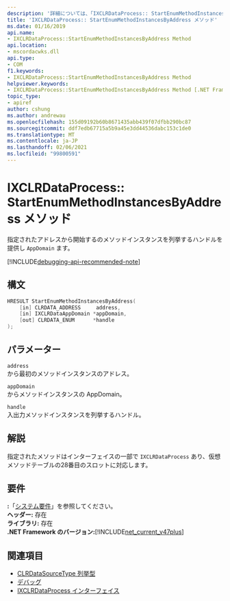 ```yaml
---
description: '詳細については、「IXCLRDataProcess:: StartEnumMethodInstancesByAddress メソッド」を参照してください。'
title: 'IXCLRDataProcess:: StartEnumMethodInstancesByAddress メソッド'
ms.date: 01/16/2019
api.name:
- IXCLRDataProcess::StartEnumMethodInstancesByAddress Method
api.location:
- mscordacwks.dll
api.type:
- COM
f1.keywords:
- IXCLRDataProcess::StartEnumMethodInstancesByAddress Method
helpviewer.keywords:
- IXCLRDataProcess::StartEnumMethodInstancesByAddress Method [.NET Framework debugging]
topic_type:
- apiref
author: cshung
ms.author: andrewau
ms.openlocfilehash: 155d09192b60b8671435abb439f07dfbb290bc87
ms.sourcegitcommit: ddf7edb67715a5b9a45e3dd44536dabc153c1de0
ms.translationtype: MT
ms.contentlocale: ja-JP
ms.lasthandoff: 02/06/2021
ms.locfileid: "99800591"
---
```

# <a name="ixclrdataprocessstartenummethodinstancesbyaddress-method"></a>IXCLRDataProcess:: StartEnumMethodInstancesByAddress メソッド

指定されたアドレスから開始するのメソッドインスタンスを列挙するハンドルを提供し `AppDomain` ます。

[!INCLUDE[debugging-api-recommended-note](../../../../includes/debugging-api-recommended-note.md)]

## <a name="syntax"></a>構文

```cpp
HRESULT StartEnumMethodInstancesByAddress(
    [in] CLRDATA_ADDRESS     address,
    [in] IXCLRDataAppDomain *appDomain,
    [out] CLRDATA_ENUM      *handle
);
```

## <a name="parameters"></a>パラメーター

`address`\
から最初のメソッドインスタンスのアドレス。

`appDomain`\
からメソッドインスタンスの AppDomain。

`handle`\
入出力メソッドインスタンスを列挙するハンドル。

## <a name="remarks"></a>解説

指定されたメソッドはインターフェイスの一部で `IXCLRDataProcess` あり、仮想メソッドテーブルの28番目のスロットに対応します。

## <a name="requirements"></a>要件

**:**「[システム要件](../../get-started/system-requirements.md)」を参照してください。  
**ヘッダー:** 存在  
**ライブラリ:** 存在  
**.NET Framework のバージョン:**[!INCLUDE[net_current_v47plus](../../../../includes/net-current-v47plus.md)]  

## <a name="see-also"></a>関連項目

- [CLRDataSourceType 列挙型](clrdatasourcetype-enumeration.md)
- [デバッグ](index.md)
- [IXCLRDataProcess インターフェイス](ixclrdataprocess-interface.md)
